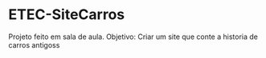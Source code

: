 # ETEC-SiteCarros
Projeto feito em sala de aula. Objetivo: Criar um site que conte a historia de carros antigoss
